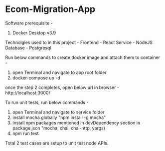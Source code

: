 # Ecom-Migration-App
Software prerequisite - 
1. Docker Desktop v3.9

Technolgies used to in this project  -
Frontend - React
Service - NodeJS
Database - Postgresql

Run below commands to create docker image and attach them to container -
1. open Terminal and navigate to app root folder
2. docker-compose up -d

once the step 2 completes, open below url in browser - 
http://localhost:3000/

To run unit tests, run below commands - 
1. open Terminal and navigate to service folder
2. install mocha globally "npm install -g mocha"
3. install npm packages mentioned in devDependency section in package.json "mocha, chai, chai-http, yargs)
4. npm run test

Total 2 test cases are setup to unit test node APIs.





